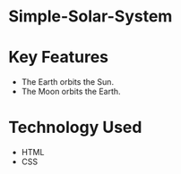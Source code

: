 # Simple-Solar-System

# Key Features

- The Earth orbits the Sun.
- The Moon orbits the Earth.

# Technology Used

- HTML
- CSS

